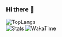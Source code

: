 ### Hi there 👋
![TopLangs](https://github-readme-stats.vercel.app/api/top-langs?username=vickscarlet&layout=compact&show_icons=true&theme=outrun)  
![Stats](https://github-readme-stats.vercel.app/api?username=vickscarlet&show_icons=true&theme=outrun)
![WakaTime](https://github-readme-stats.vercel.app/api/wakatime?username=vickscarlet&layout=compact&show_icons=true&theme=outrun)
<!--
**VickScarlet/vickscarlet** is a ✨ _special_ ✨ repository because its `README.md` (this file) appears on your GitHub profile.

Here are some ideas to get you started:

- 🔭 I’m currently working on ...
- 🌱 I’m currently learning ...
- 👯 I’m looking to collaborate on ...
- 🤔 I’m looking for help with ...
- 💬 Ask me about ...
- 📫 How to reach me: ...
- 😄 Pronouns: ...
- ⚡ Fun fact: ...
-->
